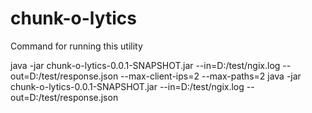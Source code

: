 # chunk-o-lytics
Command for running this utility

java -jar chunk-o-lytics-0.0.1-SNAPSHOT.jar --in=D:/test/ngix.log --out=D:/test/response.json --max-client-ips=2 --max-paths=2
java -jar chunk-o-lytics-0.0.1-SNAPSHOT.jar --in=D:/test/ngix.log --out=D:/test/response.json
